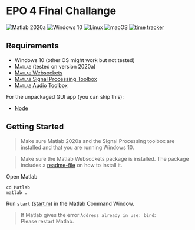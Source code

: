 # EPO 4 Final Challange

![Matlab 2020a](https://img.shields.io/badge/matlab-R2020a%20tested-green)
![Windows 10](https://img.shields.io/badge/windows%2010-supported-green)
![Linux](https://img.shields.io/badge/linux-support%20unknown-orange)
![macOS](https://img.shields.io/badge/macos-support%20unknown-orange)
[![time tracker](https://wakatime.com/badge/github/KevinvdT/EPO4.svg)](https://wakatime.com/badge/github/KevinvdT/EPO4)

## Requirements

- Windows 10 (other OS might work but not tested)
- <span style='font-variant: small-caps;'>Matlab</span> (tested on version 2020a)
- <a href='https://www.mathworks.com/matlabcentral/fileexchange/50040-jebej-matlabwebsocket'><span style='font-variant: small-caps;'>Matlab</span> Websockets</a>
- <a href='https://nl.mathworks.com/products/signal.html'><span style='font-variant: small-caps;'>Matlab</span> Signal Processing Toolbox</a>
- <a href='https://www.mathworks.com/products/audio.html'><span style='font-variant: small-caps;'>Matlab</span> Audio Toolbox</a>

For the unpackaged GUI app (you can skip this):

- [Node](https://nodejs.org/)

## Getting Started

> Make sure Matlab 2020a and the Signal Processing toolbox are installed and that you are running Windows 10.

> Make sure the Matlab Websockets package is installed. The package includes a [readme-file](./Matlab/MatlabWebSocket/README.md) on how to install it.

Open Matlab

    cd Matlab
    matlab .

Run `start` ([start.m](./Matlab/start.m)) in the Matlab Command Window.

> If Matlab gives the error `Address already in use: bind`:
> <br>Please restart Matlab.
